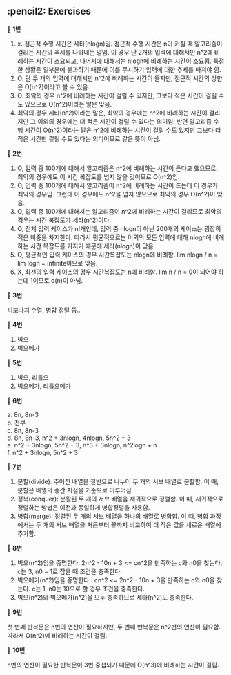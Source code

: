 <h2>:pencil2: Exercises</h2>

**:pushpin: 1번**

1. x. 점근적 수행 시간은 세타(nlogn)임. 점근적 수행 시간은 n이 커질 때 알고리즘이 걸리는 시간의 추세를 나타내는 말임. 이 경우 단 2개의 입력에 대해서만 n^2에 비례하는 시간이 소요되고, 나머지에 대해서는 nlogn에 비례하는 시간이 소요됨. 특정한 상황은 일부분에 불과하기 때문에 이를 무시하기 입력에 대한 추세를 따져야 함.
2. O. 단 두 개의 입력에 대해서만 n^2에 비례하는 시간이 들지만, 점근적 시간의 상한은 O(n^2)이라고 볼 수 있음.
3. O. 최악의 경우 n^2에 비례하는 시간이 걸릴 수 있지만, 그보다 적은 시간이 걸릴 수도 있으므로 O(n^2)이라는 말은 맞음.
4. 최악의 경우 세타(n^2)이라는 말은, 최악의 경우에는 n^2에 비례하는 시간이 걸리지만 그 이외의 경우에는 더 적은 시간이 걸릴 수 있다는 의미임. 반면 알고리즘 수행 시간이 O(n^2)이라는 말은 n^2에 비례하는 시간이 걸릴 수도 있지만 그보다 더 적은 시간만 걸릴 수도 있다는 의미이므로 같은 뜻이 아님.

**:pushpin: 2번**

1. O, 입력 중 100개에 대해서 알고리즘은 n^2에 비례하는 시간이 든다고 했으므로, 최악의 경우에도 이 시간 복잡도를 넘지 않을 것이므로 O(n^2)임.<br>
2. O, 입력 중 100개에 대해서 알고리즘이 n^2에 비례하는 시간이 드는데 이 경우가 최악의 경우임. 그런데 이 경우에도 n^2을 넘지 않으므로 최악의 경우 O(n^2)이 맞음.<br>
3. O, 입력 중 100개에 대해서는 알고리즘이 n^2에 비례하는 시간이 걸리므로 최악의 경우는 시간 복잡도가 세타(n^2)이다.<br>
4. O, 전체 입력 케이스가 n!개인데, 입력 중 nlogn이 아닌 200개의 케이스는 굉장히 적은 비중을 차지한다. 따라서 평균적으로는 이외의 모든 입력에 대해 nlogn에 비례하는 시간 복잡도를 가지기 때문에 세타(nlogn)이 맞음.<br>
5. O, 평균적인 입력 케이스의 경우 시간복잡도는 nlogn에 비례함. lim nlogn / n = lim logn = infinite이므로 맞음.
6. X, 최선의 입력 케이스의 경우 시간복잡도는 n에 비례함. lim n / n = 0이 되어야 하는데 1이므로 o(n)이 아님.

**:pushpin: 3번**

피보나치 수열, 병합 정렬 등..

**:pushpin: 4번**

1. 빅오<br>
2. 빅오메가<br>

**:pushpin: 5번**

1. 빅오, 리틀오<br>
2. 빅오메가, 리틀오메가<br>

**:pushpin: 6번**

a. 8n, 8n-3<br>
b. 전부<br>
c. 8n, 8n-3<br>
d. 8n, 8n-3, n^2 + 3nlogn, 4nlogn, 5n^2 + 3<br>
e. n^2 + 3nlogn, 5n^2 + 3, n^3 + 3nlogn, n^2logn + n<br>
f. n^2 + 3nlogn, 5n^2 + 3<br>

**:pushpin: 7번**

1. 분할(divide): 주어진 배열을 절반으로 나누어 두 개의 서브 배열로 분할함. 이 때, 분할은 배열의 중간 지점을 기준으로 이루어짐.<br>
2. 정복(conquer): 분활된 두 개의 서브 배열을 재귀적으로 정렬함. 이 때, 재귀적으로 정렬하는 방법은 이전과 동일하게 병합정렬을 사용함.<br>
3. 병합(merge): 정렬된 두 개의 서브 배열을 하나의 배열로 병합함. 이 때, 병합 과정에서는 두 개의 서브 배열을 처음부터 끝까지 비교하여 더 작은 값을 새로운 배열에 추가함.<br>

**:pushpin: 8번**

1. 빅오(n^2)임을 증명한다: 2n^2 - 10n + 3 <= cn^2을 만족하는 c와 n0을 찾는다. c는 3, n0 = 1로 잡을 때 조건을 충족한다.<br>
2. 빅오메가(n^2)임을 증명한다.: cn^2 <= 2n^2 - 10n + 3을 만족하는 c와 n0을 찾는다. c는 1, n0는 10으로 할 경우 조건을 충족한다.<br>
3. 빅오(n^2)와 빅오메가(n^2)을 모두 충족하므로 세타(n^2)도 충족한다.<br>

**:pushpin: 9번**

첫 번째 반복문은 n번의 연산이 필요하지만, 두 번째 반복문은 n^2번의 연산이 필요함. 따라서 O(n^2)에 비례하는 시간이 걸림.<br>

**:pushpin: 10번**

n번의 연산이 필요한 반복문이 3번 중첩되기 때문에 O(n^3)에 비례하는 시간이 걸림.<br>
